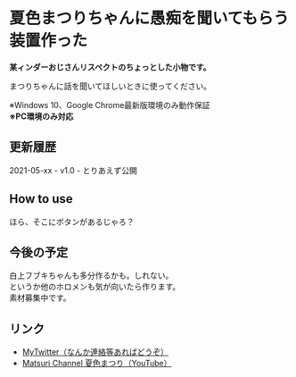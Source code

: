 # 夏色まつりちゃんに愚痴を聞いてもらう装置作った
**某ィンダーおじさんリスペクトのちょっとした小物です。**

まつりちゃんに話を聞いてほしいときに使ってください。

※Windows 10、Google Chrome最新版環境のみ動作保証  
**※PC環境のみ対応**

## 更新履歴
2021-05-xx - v1.0 - とりあえず公開

## How to use
ほら、そこにボタンがあるじゃろ？

## 今後の予定
白上フブキちゃんも多分作るかも。しれない。  
というか他のホロメンも気が向いたら作ります。  
素材募集中です。

## リンク

- [MyTwitter（なんか連絡等あればどうぞ）](https://twitter.com/luigi_0829_2)
- [Matsuri Channel 夏色まつり（YouTube）](https://www.youtube.com/channel/UCQ0UDLQCjY0rmuxCDE38FGg)